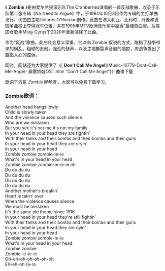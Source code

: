 

《 **Zombie** 》是由爱尔兰摇滚乐队The Cranberries演唱的一首反战歌曲，收录于乐队第二张专辑《No Need to
Argue》中，于1994年10月3日作为专辑的主打单曲发行，词曲由主唱Dolores
O'Riordan创作。此曲在澳大利亚、比利时、丹麦和德国单曲榜上夺得冠军位置，并在1995年MTV欧洲音乐奖中赢得“最佳歌曲奖。后美国女歌手Miley
Cyrus于2020年重新演绎了此曲。  
  
作为“反战”歌曲，此曲社会意义深重。它以向 Zombie
叙说的方式，暗指了战争带来的祸乱。粗砺的吉他，强劲的鼓声，以及主唱撕裂声音般的唱腔，向战争发出了直指人心的控诉。

同时，网站还为大家提供了《[ **Don't Call Me Angel**](Music-10779-Dont-Call-Me-Angel-
霹雳娇娃OST.html "Don't Call Me Angel")》曲谱下载

歌词下方是 _Zombie钢琴谱_ ，大家可以免费下载学习。

### Zombie歌词：

Another head hangs lowly  
Child is slowly taken  
And the violence caused such silence  
Who are we mistaken  
But you see it's not me it's not my family  
In your head in your head they are fightin'  
With their tanks and their bombs and their bombs and their guns  
In your head in your head they are cryin'  
In your head in your head  
Zombie zombie zombie-ie-ie  
What's in your head in your head  
Zombie zombie zombie-ie-ie-ie oh  
Du du du du  
Du du du du  
Du du du du  
Du du du du  
Another mother's breakin'  
Heart is takin' over  
When the violence causes silence  
We must be mistaken  
It's the same old theme since 1916  
In your head in your head they're still fightin'  
With their tanks and their bombs and their bombs and their guns  
In your head in your head they are dyin'  
In your head in your head  
Zombie zombie zombie-ie-ie  
What's in your head in your head  
Zombie zombie  
Zombie-ie-ie-ie  
Oh-oh-oh-oh-oh-oh-oh  
Eh-eh-oh ra-ra

